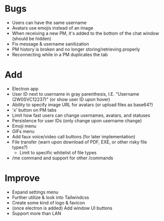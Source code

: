 Bugs
===

- Users can have the same username
- Avatars use emojis instead of an image
- When receiving a new PM, it's added to the bottom of the chat window (should be hidden)
- Fix message & username sanitization
- PM history is broken and no longer storing/retrieving properly
- Reconnecting while in a PM duplicates the tab

Add
===

- Electron app
- User ID next to username in gray parenthesis, I.E. "Username (2W0SVC12237)" (or show user ID upon hover)
- Ability to specify image URL for avatars (or upload files as base64?)
- 'x' button on PM tabs
- Limit how fast users can change usernames, avatars, and statuses
- Persistence for user IDs (only change upon username change)
- Emoji menu
- GIFs menu
- Add faux voice/video call buttons (for later implementation)
- File transfer (warn upon download of PDF, EXE, or other risky file types?)
  - Limit to specific whitelist of file types
- /me command and support for other /commands

Improve
===

- Expand settings menu
- Further utilize & look into Tailwindcss
- Create some kind of logo & favicon
- (once electron is added) Add window UI buttons
- Support more than LAN
